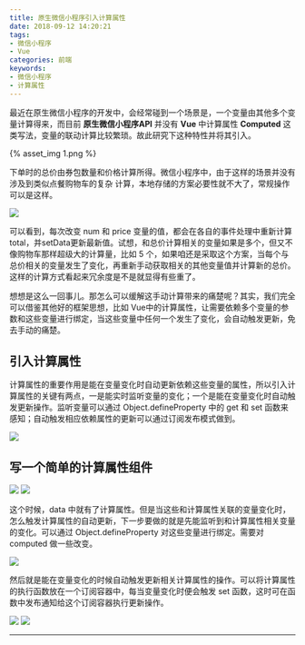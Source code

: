 ```yaml
---
title: 原生微信小程序引入计算属性
date: 2018-09-12 14:20:21
tags: 
- 微信小程序
- Vue
categories: 前端
keywords: 
- 微信小程序
- 计算属性
---
```


最近在原生微信小程序的开发中，会经常碰到一个场景是，一个变量由其他多个变量计算得来，而目前 __原生微信小程序API__ 并没有 __Vue__ 中计算属性 __Computed__ 这类写法，变量的联动计算比较繁琐。故此研究下这种特性并将其引入。

{% asset_img 1.png %}

<!-- more -->

下单时的总价由券包数量和价格计算所得。微信小程序中，由于这样的场景并没有涉及到类似点餐购物车的复杂
计算，本地存储的方案必要性就不大了，常规操作可以是这样。

![](2.png)

可以看到，每次改变 num 和 price 变量的值，都会在各自的事件处理中重新计算 total，并setData更新最新值。试想，和总价计算相关的变量如果是多个，但又不像购物车那样超级大的计算量，比如 5 个，如果咱还是采取这个方案，当每个与总价相关的变量发生了变化，再重新手动获取相关的其他变量值并计算新的总价。这样的计算方式看起来冗余度是不是就显得有些重了。

想想是这么一回事儿。那怎么可以缓解这手动计算带来的痛楚呢？其实，我们完全可以借鉴其他好的框架思想，比如 Vue中的计算属性，让需要依赖多个变量的参数和这些变量进行绑定，当这些变量中任何一个发生了变化，会自动触发更新，免去手动的痛楚。

## 引入计算属性

计算属性的重要作用是能在变量变化时自动更新依赖这些变量的属性，所以引入计算属性的关键有两点，一是能实时监听变量的变化；一个是能在变量变化时自动触发更新操作。监听变量可以通过 Object.defineProperty 中的 get 和 set 函数来感知；自动触发相应依赖属性的更新可以通过订阅发布模式做到。

![](3.png)

## 写一个简单的计算属性组件

![](4.png)
![](5.png)

这个时候，data 中就有了计算属性。但是当这些和计算属性关联的变量变化时，怎么触发计算属性的自动更新，下一步要做的就是先能监听到和计算属性相关变量的变化。可以通过 Object.defineProperty 对这些变量进行绑定。需要对 computed 做一些改变。

![](6.png)

然后就是能在变量变化的时候自动触发更新相关计算属性的操作。可以将计算属性的执行函数放在一个订阅容器中，每当变量变化时便会触发 set 函数，这时可在函数中发布通知给这个订阅容器执行更新操作。

![](7.png)
![](8.png)

------